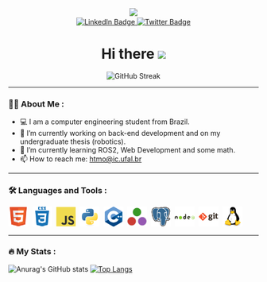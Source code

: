 <div id="header" align="center">
  <img src="https://media.giphy.com/media/v1.Y2lkPTc5MGI3NjExd3F1YTN4Yzd6djN2dWJxaWN3ZDJ4aWlvMnhnampyNnZ4M20waGI5cSZlcD12MV9pbnRlcm5hbF9naWZfYnlfaWQmY3Q9Zw/SocwgXOtf5DhMhUR9w/giphy.gif" width="200"/>
</div>

<div id="badges" align="center">
  <a href="https://www.linkedin.com/in/hugo-tallys-martins-oliveira-15414b226">
    <img src="https://img.shields.io/badge/LinkedIn-blue?style=for-the-badge&logo=linkedin&logoColor=white" alt="LinkedIn Badge"/>
  </a>
  <a href="https://twitter.com/hgtllys">
    <img src="https://img.shields.io/badge/Twitter-blue?style=for-the-badge&logo=twitter&logoColor=white" alt="Twitter Badge"/>
  </a>
  <h1>
    Hi there
    <img src="https://media.giphy.com/media/hvRJCLFzcasrR4ia7z/giphy.gif" width="30px"/>
  </h1>
</div>

<div align="center">
 <img class="img" src="https://github-readme-streak-stats.herokuapp.com?user=hugotallys&theme=dark&hide_border=true&date_format=j%20M%5B%20Y%5D&mode=daily" alt="GitHub Streak"/>
</div>

---

### :technologist: About Me :
- 💻 I am a computer engineering student from Brazil.
- 🔭 I’m currently working on back-end development and on my undergraduate thesis (robotics).
- 🌱 I’m currently learning ROS2, Web Development and some math.
- 📫 How to reach me: htmo@ic.ufal.br

---

### :hammer_and_wrench: Languages and Tools :

<div>
  <img src="https://github.com/devicons/devicon/blob/master/icons/html5/html5-original.svg" title="HTML5" alt="HTML" width="40" height="40"/>&nbsp;
  <img src="https://github.com/devicons/devicon/blob/master/icons/css3/css3-plain-wordmark.svg" title="CSS3" alt="CSS" width="40" height="40"/>&nbsp;
  <img src="https://github.com/devicons/devicon/blob/master/icons/javascript/javascript-original.svg" title="JavaScript" alt="JavaScript" width="40" height="40"/>&nbsp;
  <img src="https://github.com/devicons/devicon/blob/master/icons/python/python-original.svg" title="Python" **alt="Python" width="40" height="40"/>&nbsp;
  <img src="https://github.com/devicons/devicon/blob/master/icons/cplusplus/cplusplus-original.svg" title="C++" **alt="C++" width="40" height="40"/>&nbsp;
  <img src="https://github.com/devicons/devicon/blob/master/icons/julia/julia-original.svg" title="Julia" **alt="Julia" width="40" height="40"/>&nbsp;
  <img src="https://github.com/devicons/devicon/blob/master/icons/postgresql/postgresql-original.svg" title="PostgreSQL"  alt="PostgreSQL" width="40" height="40"/>&nbsp;
  <img src="https://github.com/devicons/devicon/blob/master/icons/nodejs/nodejs-original-wordmark.svg" title="NodeJS" alt="NodeJS" width="40" height="40"/>&nbsp;
  <img src="https://github.com/devicons/devicon/blob/master/icons/git/git-original-wordmark.svg" title="Git" **alt="Git" width="40" height="40"/>&nbsp;
  <img src="https://github.com/devicons/devicon/blob/master/icons/linux/linux-original.svg" title="Linux" **alt="Linux" width="40" height="40"/>
</div>

---

### :fire: My Stats :
![Anurag's GitHub stats](https://github-readme-stats.vercel.app/api?username=hugotallys&theme=dracula&show_icons=true)
[![Top Langs](https://github-readme-stats.vercel.app/api/top-langs/?username=hugotallys&layout=compact&theme=dracula)](https://github.com/anuraghazra/github-readme-stats)

<!--
**hugotallys/hugotallys** is a ✨ _special_ ✨ repository because its `README.md` (this file) appears on your GitHub profile.

Here are some ideas to get you started:

- 🔭 I’m currently working on ...
- 🌱 I’m currently learning ...
- 👯 I’m looking to collaborate on ...
- 🤔 I’m looking for help with ...
- 💬 Ask me about ...
- 📫 How to reach me: ...
- 😄 Pronouns: ...
- ⚡ Fun fact: ...
-->
